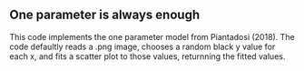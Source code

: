 One parameter is always enough
------------------------------

This code implements the one parameter model from Piantadosi (2018). The code defaultly reads a .png image, chooses a random black y value for each x, and fits a scatter plot to those values, returnning the fitted values.  
